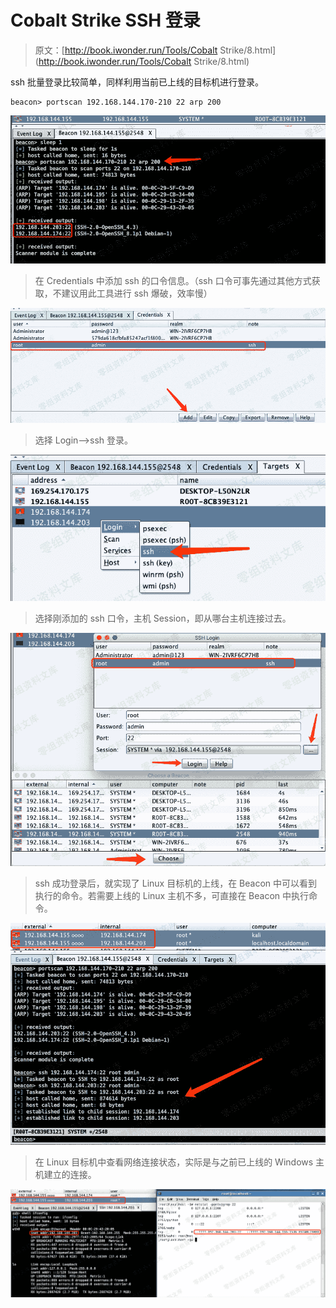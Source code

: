 # Cobalt Strike SSH 登录

> 原文：[http://book.iwonder.run/Tools/Cobalt Strike/8.html](http://book.iwonder.run/Tools/Cobalt Strike/8.html)

ssh 批量登录比较简单，同样利用当前已上线的目标机进行登录。

```
beacon> portscan 192.168.144.170-210 22 arp 200 
```

![image](img/20fe970b0f6b23fce1f61597eea76b66.png)

> 在 Credentials 中添加 ssh 的口令信息。（ssh 口令可事先通过其他方式获取，不建议用此工具进行 ssh 爆破，效率慢）

![image](img/21525a19a05a3da358c32ca7997cceff.png)

> 选择 Login–>ssh 登录。

![image](img/03dcba1dc79c3dda9b83427df598c77e.png)

> 选择刚添加的 ssh 口令，主机 Session，即从哪台主机连接过去。

![image](img/2360dc20c9644e79e28fbfeead620c16.png)

> ssh 成功登录后，就实现了 Linux 目标机的上线，在 Beacon 中可以看到执行的命令。若需要上线的 Linux 主机不多，可直接在 Beacon 中执行命令。

![image](img/84915554cc07f1c0d1c445b8ad67dec3.png)

> 在 Linux 目标机中查看网络连接状态，实际是与之前已上线的 Windows 主机建立的连接。

![image](img/32a18d578380b312054be686dc1d4e48.png)


